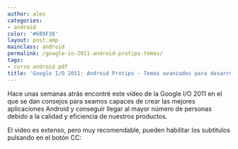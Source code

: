 ```yaml
---
author: alex
categories:
- android
color: '#689F38'
layout: post.amp
mainclass: android
permalink: /google-io-2011-android-protips-temas/
tags:
- curso android pdf
title: 'Google I/O 2011: Android Protips - Temas avanzados para desarrolladores expertos'
---
```


<div class="separator" >

</div>

Hace unas semanas atrás encontré este vídeo de la Google I/O 2011 en el que se dan consejos para seamos capaces de crear las mejores aplicaciones Android y conseguir llegar al mayor número de personas debido a la calidad y eficiencia de nuestros productos.

El vídeo es extenso, pero muy recomendable, pueden habilitar los subtítulos pulsando en el botón CC:


<!--more--><!--ad-->
<p >
</p>
